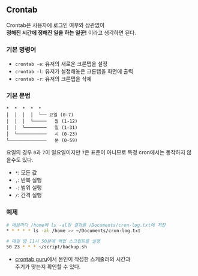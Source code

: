 ## Crontab
Crontab은 사용자에 로그인 여부와 상관없이 <br>
**정해진 시간에 정해진 일을 하는 일꾼!** 이라고 생각하면 된다. 

### 기본 명령어
- `crontab -e`: 유저의 새로운 크론탭을 설정
- `crontab -l`: 유저가 설정해놓은 크론탭을 화면에 출력
- `crontab -r`: 유저의 크론탭을 삭제

### 기본 문법

```
*  *  *  *  *
│  │  │  │  └── 요일 (0-7)
│  │  │  └─────   월 (1-12)
│  │  └────────   일 (1-31)
│  └───────────   시 (0-23)
└──────────────   분 (0-59)
```

요일의 경우 `0`과 `7`이 일요일이지만 `7`은 표준이 아니므로 특정 cron에서는 동작하지 않을수도 있다.

- `*`: 모든 값
- `,`: 반복 실행
- `-`: 범위 실행
- `/`: 간격 실행

### 예제 
```bash
# 매분마다 /home에 ls -al한 결과를 /Documents/cron-log.txt에 저장
* * * * * ls -al /home >> ~/Documents/cron-log.txt
```

```bash
# 매일 밤 11시 50분에 백업 스크립트를 실행
50 23 * * * ~/script/backup.sh
```

- [crontab guru](https://crontab.guru)에서 본인이 작성한 스케줄러의 시간과 <br>
주기가 맞는지 확인할 수 있다.
